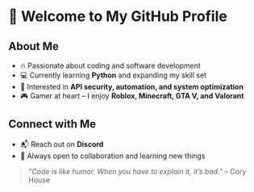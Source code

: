 # 👋 Welcome to My GitHub Profile  

## About Me  
- 🔥 Passionate about coding and software development  
- 💻 Currently learning **Python** and expanding my skill set  
- 🎯 Interested in **API security, automation, and system optimization**  
- 🎮 Gamer at heart – I enjoy **Roblox, Minecraft, GTA V, and Valorant**  

## Connect with Me  
- 📬 Reach out on **Discord**  
- 🚀 Always open to collaboration and learning new things  

> *"Code is like humor. When you have to explain it, it’s bad."* – Cory House  

<!---
RokidManager/RokidManager is a ✨ special ✨ repository because its `README.md` (this file) appears on your GitHub profile.
You can click the Preview link to take a look at your changes.
--->

